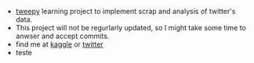  * [tweepy](https://www.tweepy.org/) learning project to implement scrap and analysis of twitter's data.
 * This project will not be regurlarly updated, so I might take some time to anwser and accept commits.
 * find me at [kaggle](https://www.kaggle.com/gabrielbelolll) or [twitter](https://twitter.com/grabel)
* teste
